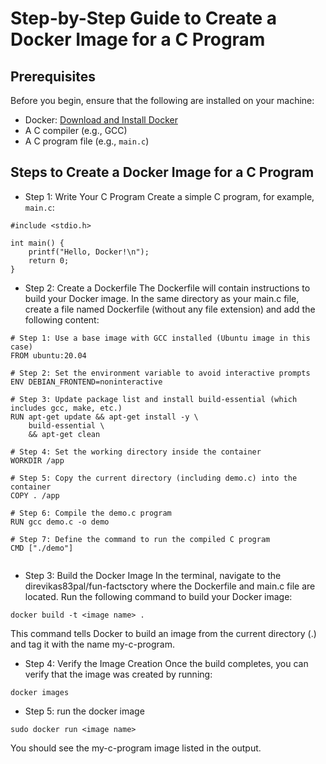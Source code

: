 # Step-by-Step Guide to Create a Docker Image for a C Program

## Prerequisites
Before you begin, ensure that the following are installed on your machine:
- Docker: [Download and Install Docker](https://www.docker.com/get-started)
- A C compiler (e.g., GCC)
- A C program file (e.g., `main.c`)

## Steps to Create a Docker Image for a C Program

- Step 1: Write Your C Program
Create a simple C program, for example, `main.c`:

```
#include <stdio.h>

int main() {
    printf("Hello, Docker!\n");
    return 0;
}
```
- Step 2: Create a Dockerfile
The Dockerfile will contain instructions to build your Docker image. In the same directory as your main.c file, create a file named Dockerfile (without any file extension) and add the following content:

```
# Step 1: Use a base image with GCC installed (Ubuntu image in this case)
FROM ubuntu:20.04

# Step 2: Set the environment variable to avoid interactive prompts
ENV DEBIAN_FRONTEND=noninteractive

# Step 3: Update package list and install build-essential (which includes gcc, make, etc.)
RUN apt-get update && apt-get install -y \
    build-essential \
    && apt-get clean

# Step 4: Set the working directory inside the container
WORKDIR /app

# Step 5: Copy the current directory (including demo.c) into the container
COPY . /app

# Step 6: Compile the demo.c program
RUN gcc demo.c -o demo

# Step 7: Define the command to run the compiled C program
CMD ["./demo"]


```
- Step 3: Build the Docker Image
In the terminal, navigate to the direvikas83pal/fun-factsctory where the Dockerfile and main.c file are located. Run the following command to build your Docker image:
```
docker build -t <image name> .

```

This command tells Docker to build an image from the current directory (.) and tag it with the name my-c-program.

- Step 4: Verify the Image Creation
Once the build completes, you can verify that the image was created by running:
```
docker images
```
- Step 5: run the docker image

```
sudo docker run <image name>

```
You should see the my-c-program image listed in the output.
